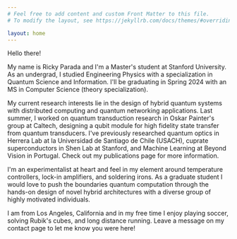 ```yaml
---
# Feel free to add content and custom Front Matter to this file.
# To modify the layout, see https://jekyllrb.com/docs/themes/#overriding-theme-defaults

layout: home
---
```


Hello there!

My name is Ricky Parada and I'm a Master's student at Stanford University.
As an undergrad, I studied Engineering Physics with a specialization in Quantum Science and Information.
I'll be graduating in Spring 2024 with an MS in Computer Science (theory specialization).

My current research interests lie in the design of hybrid quantum systems with distributed computing and quantum networking applications.
Last summer, I worked on quantum transduction research in Oskar Painter's group at Caltech, designing a qubit module for high fidelity state transfer from quantum transducers.
I've previously researched quantum optics in Herrera Lab at la Universidad de Santiago de Chile (USACH), cuprate superconductors in Shen Lab at Stanford, and Machine Learning at Beyond Vision in Portugal.
Check out my publications page for more information.

I'm an experimentalist at heart and feel in my element around temperature controllers, lock-in amplifiers, and soldering irons.
As a graduate student I would love to push the boundaries quantum computation through the hands-on design of novel hybrid architectures with a diverse group of highly motivated individuals.

I am from Los Angeles, California and in my free time I enjoy playing soccer, solving Rubik's cubes, and long distance running. Leave a message on my contact page to let me know you were here!